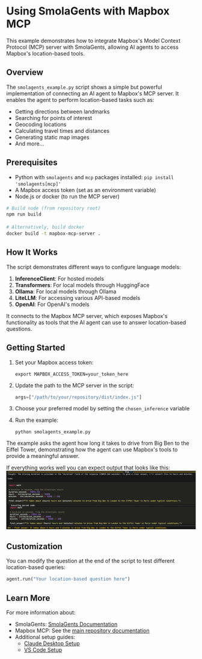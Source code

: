 # Using SmolaGents with Mapbox MCP

This example demonstrates how to integrate Mapbox's Model Context Protocol (MCP) server with SmolaGents, allowing AI agents to access Mapbox's location-based tools.

## Overview

The `smolagents_example.py` script shows a simple but powerful implementation of connecting an AI agent to Mapbox's MCP server. It enables the agent to perform location-based tasks such as:

- Getting directions between landmarks
- Searching for points of interest
- Geocoding locations
- Calculating travel times and distances
- Generating static map images
- And more...

## Prerequisites

- Python with `smolagents` and `mcp` packages installed: `pip install 'smolagents[mcp]'`
- A Mapbox access token (set as an environment variable)
- Node.js or docker (to run the MCP server)

```sh
# Build node (from repository root)
npm run build

# Alternatively, build docker
docker build -t mapbox-mcp-server .
```

## How It Works

The script demonstrates different ways to configure language models:

1. **InferenceClient**: For hosted models
2. **Transformers**: For local models through HuggingFace
3. **Ollama**: For local models through Ollama
4. **LiteLLM**: For accessing various API-based models
5. **OpenAI**: For OpenAI's models

It connects to the Mapbox MCP server, which exposes Mapbox's functionality as tools that the AI agent can use to answer location-based questions.

## Getting Started

1. Set your Mapbox access token:

   ```
   export MAPBOX_ACCESS_TOKEN=your_token_here
   ```

2. Update the path to the MCP server in the script:

   ```python
   args=["/path/to/your/repository/dist/index.js"]
   ```

3. Choose your preferred model by setting the `chosen_inference` variable

4. Run the example:
   ```
   python smolagents_example.py
   ```

The example asks the agent how long it takes to drive from Big Ben to the Eiffel Tower, demonstrating how the agent can use Mapbox's tools to provide a meaningful answer.

If everything works well you can expect output that looks like this:
![Example of agent response](example_agent_output.png)

## Customization

You can modify the question at the end of the script to test different location-based queries:

```python
agent.run("Your location-based question here")
```

## Learn More

For more information about:

- SmolaGents: [SmolaGents Documentation](https://github.com/smol-ai/smolagents)
- Mapbox MCP: See the [main repository documentation](../../README.md)
- Additional setup guides:
  - [Claude Desktop Setup](../claude-desktop-setup.md)
  - [VS Code Setup](../vscode-setup.md)
